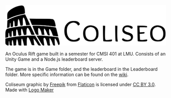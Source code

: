 ![Coliseo](./logo.svg)

An Oculus Rift game built in a semester for CMSI 401 at LMU. Consists of an Unity Game and a Node.js leaderboard server.

The game is in the Game folder, and the leaderboard in the Leaderboard folder. More specific information can be found on the [wiki](https://github.com/lmucs/Coliseo/wiki).

Coliseum graphic by [Freepik](http://www.freepik.com/) from [Flaticon](http://www.flaticon.com) is licensed under [CC BY 3.0](http://creativecommons.org/licenses/by/3.0/ "Creative Commons BY 3.0"). Made with [Logo Maker](http://logomakr.com "Logo Maker")

